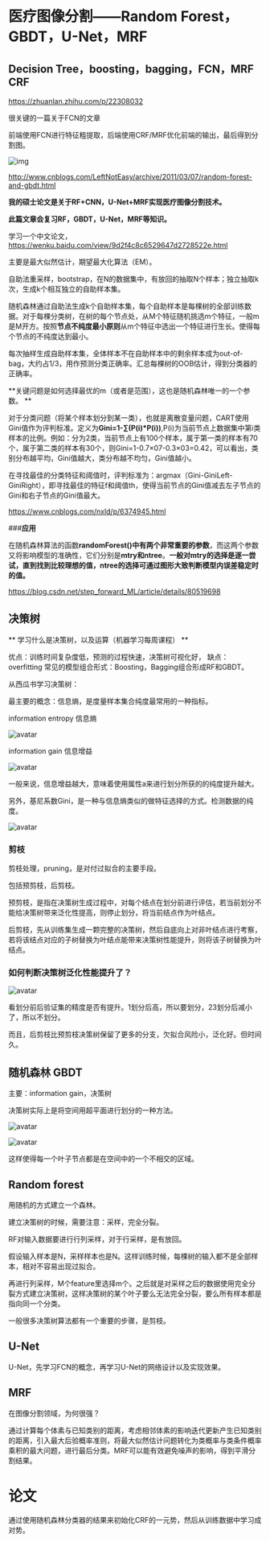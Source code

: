 医疗图像分割——Random Forest，GBDT，U-Net，MRF
=================================

Decision Tree，boosting，bagging，FCN，MRF CRF
----------------------------------

https://zhuanlan.zhihu.com/p/22308032

很关键的一篇关于FCN的文章



前端使用FCN进行特征粗提取，后端使用CRF/MRF优化前端的输出，最后得到分割图。

![img](/Users/duanyou/Desktop/object-detection/media/3adeadf2a20b0cc9cd68553a95f00552_hd.png)

<http://www.cnblogs.com/LeftNotEasy/archive/2011/03/07/random-forest-and-gbdt.html>

**我的硕士论文是关于RF+CNN，U-Net+MRF实现医疗图像分割技术。**

**此篇文章会复习RF，GBDT，U-Net，MRF等知识。**



学习一个中文论文，https://wenku.baidu.com/view/9d2f4c8c6529647d2728522e.html

主要是最大似然估计，期望最大化算法（EM）。

自助法重采样，bootstrap，在N的数据集中，有放回的抽取N个样本；独立抽取k次，生成k个相互独立的自助样本集。

随机森林通过自助法生成k个自助样本集，每个自助样本是每棵树的全部训练数据。对于每棵分类树，在树的每个节点处，从M个特征随机挑选m个特征，一般m是M开方。按照**节点不纯度最小原则**从m个特征中选出一个特征进行生长。使得每个节点的不纯度达到最小。

每次抽样生成自助样本集，全体样本不在自助样本中的剩余样本成为out-of-bag，大约占1/3，用作预测分类正确率。汇总每棵树的OOB估计，得到分类器的正确率。

**关键问题是如何选择最优的m（或者是范围），这也是随机森林唯一的一个参数。 **

对于分类问题（将某个样本划分到某一类），也就是离散变量问题，CART使用Gini值作为评判标准。定义为**Gini=1-∑(P(i)*P(i))**,P(i)为当前节点上数据集中第i类样本的比例。例如：分为2类，当前节点上有100个样本，属于第一类的样本有70个，属于第二类的样本有30个，则Gini=1-0.7×07-0.3×03=0.42，可以看出，类别分布越平均，Gini值越大，类分布越不均匀，Gini值越小。

在寻找最佳的分类特征和阈值时，评判标准为：argmax（Gini-GiniLeft-GiniRight），即寻找最佳的特征f和阈值th，使得当前节点的Gini值减去左子节点的Gini和右子节点的Gini值最大。

https://www.cnblogs.com/nxld/p/6374945.html

###**应用**

在随机森林算法的函数**randomForest()中有两个非常重要的参数**，而这两个参数又将影响模型的准确性，它们分别是**mtry和ntree**。**一般对mtry的选择是逐一尝试，直到找到比较理想的值，ntree的选择可通过图形大致判断模型内误差稳定时的值。**

https://blog.csdn.net/step_forward_ML/article/details/80519698



决策树 
----------------------------------
** 学习什么是决策树，以及运算（机器学习每周课程） **

优点：训练时间复杂度低，预测的过程快速，决策树可视化好，
缺点：overfitting
常见的模型组合形式：Boosting，Bagging组合形成RF和GBDT。

从西瓜书学习决策树：

最主要的概念：信息熵，是度量样本集合纯度最常用的一种指标。

information entropy 信息熵

![avatar](media/shang.png)

information gain 信息增益

![avatar](media/entropy2.png)

一般来说，信息增益越大，意味着使用属性a来进行划分所获的的纯度提升越大。

另外，基尼系数Gini，是一种与信息熵类似的做特征选择的方式。检测数据的纯度。

![avatar](media/gini.png)

### 剪枝
剪枝处理，pruning，是对付过拟合的主要手段。

包括预剪枝，后剪枝。

预剪枝，是指在决策树生成过程中，对每个结点在划分前进行评估，若当前划分不能给决策树带来泛化性提高，则停止划分，将当前结点作为叶结点。

后剪枝，先从训练集生成一颗完整的决策树，然后自底向上对非叶结点进行考察，若将该结点对应的子树替换为叶结点能带来决策树性能提升，则将该子树替换为叶结点。

### 如何判断决策树泛化性能提升了？

![avatar](media/jian.png)

看划分前后验证集的精度是否有提升。1划分后高，所以要划分，23划分后减小了，所以不划分。

而且，后剪枝比预剪枝决策树保留了更多的分支，欠拟合风险小，泛化好。但时间久。

随机森林 GBDT
----------------------------------

主要：information gain，决策树

决策树实际上是将空间用超平面进行划分的一种方法。

![avatar](media/dt1.png)

![avatar](media/dt2.png)

这样使得每一个叶子节点都是在空间中的一个不相交的区域。

Random forest
----------------------------------

用随机的方式建立一个森林。

建立决策树的时候，需要注意：采样，完全分裂。

RF对输入数据要进行行列采样，对于行采样，是有放回。

假设输入样本是N，采样样本也是N。这样训练时候，每棵树的输入都不是全部样本，相对不容易出现过拟合。

再进行列采样，M个feature里选择m个。之后就是对采样之后的数据使用完全分裂方式建立决策树，这样决策树的某个叶子要么无法完全分裂，要么所有样本都是指向同一个分类。

一般很多决策树算法都有一个重要的步骤，是剪枝。 


U-Net
-----------------------------------
U-Net，先学习FCN的概念，再学习U-Net的网络设计以及实现效果。

MRF
----------------------------------
在图像分割领域，为何很强？

通过计算每个体素与已知类别的距离，考虑相邻体素的影响迭代更新产生已知类别的距离，引入最大后验概率准则，将最大似然估计问题转化为类概率与类条件概率乘积的最大问题，进行最后分类。MRF可以能有效避免噪声的影响，得到平滑分割结果。





# 论文

通过使用随机森林分类器的结果来初始化CRF的一元势，然后从训练数据中学习成对势。